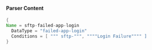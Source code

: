 #### Parser Content
```Java
{
Name = sftp-failed-app-login
  DataType = "failed-app-login"
  Conditions = [ """ sftp-""", """"Login Failure"""" ]
}
```